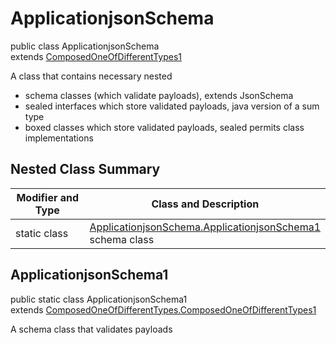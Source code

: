 # ApplicationjsonSchema
public class ApplicationjsonSchema<br>
extends [ComposedOneOfDifferentTypes1](../../../../../../../components/schemas/ComposedOneOfDifferentTypes.md#composedoneofdifferenttypes)

A class that contains necessary nested
- schema classes (which validate payloads), extends JsonSchema
- sealed interfaces which store validated payloads, java version of a sum type
- boxed classes which store validated payloads, sealed permits class implementations

## Nested Class Summary
| Modifier and Type | Class and Description |
| ----------------- | ---------------------- |
| static class | [ApplicationjsonSchema.ApplicationjsonSchema1](#applicationjsonschema1)<br> schema class |

## ApplicationjsonSchema1
public static class ApplicationjsonSchema1<br>
extends [ComposedOneOfDifferentTypes.ComposedOneOfDifferentTypes1](../../../../../../../components/schemas/ComposedOneOfDifferentTypes.md#composedoneofdifferenttypes1)

A schema class that validates payloads
